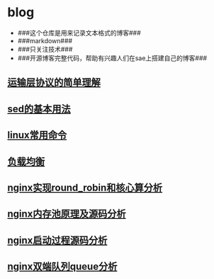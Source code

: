 blog
====

+ ###这个仓库是用来记录文本格式的博客###
+ ###markdown###
+ ###只关注技术###
+ ###开源博客完整代码，帮助有兴趣人们在sae上搭建自己的博客###

[运输层协议的简单理解](https://github.com/liqingqiya/blog/blob/master/运输层的协议理解.md)
---------------

[sed的基本用法](https://github.com/liqingqiya/blog/blob/master/sed的基本用法.md)
---------------

[linux常用命令](https://github.com/liqingqiya/blog/blob/master/linux常用命令.md)
---------------

[负载均衡](https://github.com/liqingqiya/blog/blob/master/负载均衡.md)
-----------------------------

[nginx实现round_robin和核心算分析](https://github.com/liqingqiya/blog/blob/master/nginx实现round_robin和核心算分析.md)
---------------

[nginx内存池原理及源码分析](https://github.com/liqingqiya/blog/blob/master/nginx内存池原理及源码分析.md)
---------------

[nginx启动过程源码分析](https://github.com/liqingqiya/blog/blob/master/nginx启动过程源码分析.md)
--------------------------------

[nginx双端队列queue分析](https://github.com/liqingqiya/blog/blob/master/nginx双端队列queue分析.md)
--------------------------------
